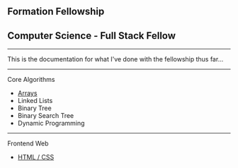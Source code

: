 ## Formation Fellowship

## Computer Science - Full Stack Fellow
---
This is the documentation for what I've done with the fellowship thus far...

---

Core Algorithms

- [Arrays](/CoreAlgos/Arrays/)
- Linked Lists
- Binary Tree
- Binary Search Tree
- Dynamic Programming

---

Frontend Web

- [HTML / CSS](/Frontend/HTMLCSS/)

